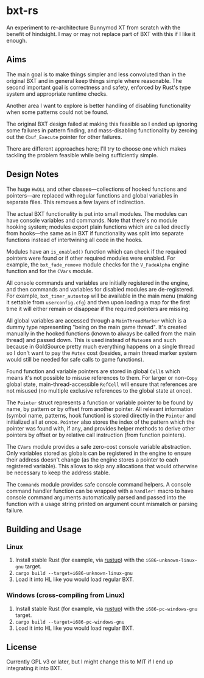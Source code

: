 # bxt-rs

An experiment to re-architecture Bunnymod XT from scratch with the benefit of hindsight. I may or may not replace part of BXT with this if I like it enough.

## Aims

The main goal is to make things simpler and less convoluted than in the original BXT and in general keep things simple where reasonable. The second important goal is correctness and safety, enforced by Rust's type system and appropriate runtime checks.

Another area I want to explore is better handling of disabling functionality when some patterns could not be found.

The original BXT design failed at making this feasible so I ended up ignoring some failures in pattern finding, and mass-disabling functionality by zeroing out the `Cbuf_Execute` pointer for other failures.

There are different approaches here; I'll try to choose one which makes tackling the problem feasible while being sufficiently simple.

## Design Notes

The huge `HwDLL` and other classes—collections of hooked functions and pointers—are replaced with regular functions and global variables in separate files. This removes a few layers of indirection.

The actual BXT functionality is put into small modules. The modules can have console variables and commands. Note that there's no module hooking system; modules export plain functions which are called directly from hooks—the same as in BXT if functionality was split into separate functions instead of intertwining all code in the hooks.

Modules have an `is_enabled()` function which can check if the required pointers were found or if other required modules were enabled. For example, the `bxt_fade_remove` module checks for the `V_FadeAlpha` engine function and for the `CVars` module.

All console commands and variables are initially registered in the engine, and then commands and variables for disabled modules are de-registered. For example, `bxt_timer_autostop` will be available in the main menu (making it settable from `userconfig.cfg`) and then upon loading a map for the first time it will either remain or disappear if the required pointers are missing.

All global variables are accessed through a `MainThreadMarker` which is a dummy type representing "being on the main game thread". It's created manually in the hooked functions (known to always be called from the main thread) and passed down. This is used instead of `Mutex`es and such because in GoldSource pretty much everything happens on a single thread so I don't want to pay the `Mutex` cost (besides, a main thread marker system would still be needed for safe calls to game functions).

Found function and variable pointers are stored in global `Cell`s which means it's not possible to misuse references to them. For larger or non-`Copy` global state, main-thread-accessible `RefCell` will ensure that references are not misused (no multiple exclusive references to the global state at once).

The `Pointer` struct represents a function or variable pointer to be found by name, by pattern or by offset from another pointer. All relevant information (symbol name, patterns, hook function) is stored directly in the `Pointer` and initialized all at once. `Pointer` also stores the index of the pattern which the pointer was found with, if any, and provides helper methods to derive other pointers by offset or by relative call instruction (from function pointers).

The `CVars` module provides a safe zero-cost console variable abstraction. Only variables stored as globals can be registered in the engine to ensure their address doesn't change (as the engine stores a pointer to each registered variable). This allows to skip any allocations that would otherwise be necessary to keep the address stable.

The `Commands` module provides safe console command helpers. A console command handler function can be wrapped with a `handler!` macro to have console command arguments automatically parsed and passed into the function with a usage string printed on argument count mismatch or parsing failure.

## Building and Usage

### Linux

1. Install stable Rust (for example, via [rustup](https://rustup.rs/)) with the `i686-unknown-linux-gnu` target.
1. `cargo build --target=i686-unknown-linux-gnu`
1. Load it into HL like you would load regular BXT.

### Windows (cross-compiling from Linux)

1. Install stable Rust (for example, via [rustup](https://rustup.rs/)) with the `i686-pc-windows-gnu` target.
1. `cargo build --target=i686-pc-windows-gnu`
1. Load it into HL like you would load regular BXT.

## License

Currently GPL v3 or later, but I might change this to MIT if I end up integrating it into BXT.
